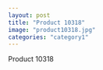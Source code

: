```yaml
---
layout: post
title: "Product 10318"
image: "product10318.jpg"
categories: "category1"
---
```

Product 10318
